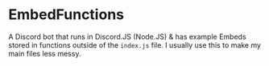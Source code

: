 # EmbedFunctions
A Discord bot that runs in Discord.JS (Node.JS) &amp; has example Embeds stored in functions outside of the `index.js` file. I usually use this to make my main files less messy.
